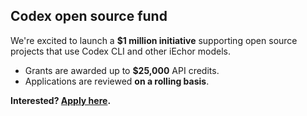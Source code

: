 ## Codex open source fund

We're excited to launch a **$1 million initiative** supporting open source projects that use Codex CLI and other iEchor models.

- Grants are awarded up to **$25,000** API credits.
- Applications are reviewed **on a rolling basis**.

**Interested? [Apply here](https://openai.com/form/icodex-open-source-fund/).** 